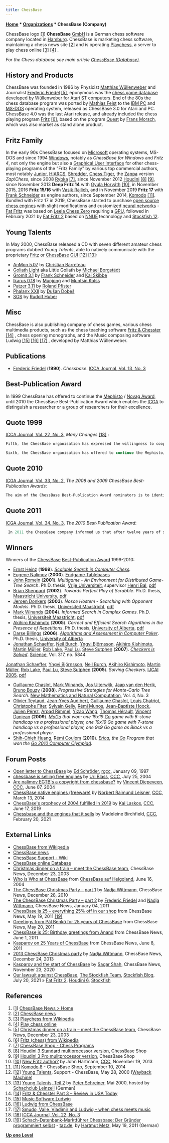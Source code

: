 ```yaml
---
title: ChessBase
---
```

**[Home](Home "Home") * [Organizations](Organizations "Organizations") * ChessBase (Company)**

[](http://www.chessbase.com/Home) ChessBase logo <a id="cite-note-1" href="#cite-ref-1">[1]</a>
**ChessBase** [GmbH](https://en.wikipedia.org/wiki/Gesellschaft_mit_beschr%C3%A4nkter_Haftung) is a German chess software company located in [Hamburg](https://en.wikipedia.org/wiki/Hamburg). ChessBase is marketing chess software, maintaining a chess news site <a id="cite-note-2" href="#cite-ref-2">[2]</a> and is operating [Playchess](index.php?title=Playchess&action=edit&redlink=1 "Playchess (page does not exist)"), a server to play chess online <a id="cite-note-3" href="#cite-ref-3">[3]</a> <a id="cite-note-4" href="#cite-ref-4">[4]</a> .

*For the Chess database see main article [ChessBase (Database)](</ChessBase_(Database)> "ChessBase (Database)").*

## History and Products

ChessBase was founded in 1986 by Physicist [Matthias Wüllenweber](Matthias_W%C3%BCllenweber "Matthias Wüllenweber") and Journalist [Frederic Friedel](Frederic_Friedel "Frederic Friedel") <a id="cite-note-5" href="#cite-ref-5">[5]</a>, eponymous was the [chess game database](</ChessBase_(Database)> "ChessBase (Database)") developed by Wüllenweber for [Atari ST](Atari_ST "Atari ST") computers. End of the 80s the chess database program was ported by [Mathias Feist](Mathias_Feist "Mathias Feist") to the [IBM PC](IBM_PC "IBM PC") and [MS-DOS](MS-DOS "MS-DOS") operating system, released as ChessBase 3.0 for Atari and PC. ChessBase 4.0 was the last Atari release, and already included the chess playing program [Fritz](Fritz "Fritz") <a id="cite-note-6" href="#cite-ref-6">[6]</a>, based on the program [Quest](Quest "Quest") by [Frans Morsch](Frans_Morsch "Frans Morsch"), which was also market as stand alone product.

## Fritz Family

In the early 90s ChessBase focused on [Microsoft](Microsoft "Microsoft") operating systems, MS-DOS and since 1994 [Windows](Windows "Windows"), notably as *ChessBase for Windows* and *Fritz 4*, not only the engine but also a [Graphical User Interface](GUI "GUI") for other chess-playing programs of the "Fritz Family" by various top commercial authors, most notably [Junior](Junior "Junior"), [HIARCS](HIARCS "HIARCS"), [Shredder](Shredder "Shredder"), [Chess Tiger](Chess_Tiger "Chess Tiger"), the [Zappa](Zappa "Zappa") version *Zap!Chess*, since 2008 [Rybka](Rybka "Rybka") <a id="cite-note-7" href="#cite-ref-7">[7]</a>, since November 2012 [Houdini](Houdini "Houdini") <a id="cite-note-8" href="#cite-ref-8">[8]</a> <a id="cite-note-9" href="#cite-ref-9">[9]</a>, since November 2013 **Deep Fritz 14** with [Gyula Horváth](Gyula_Horv%C3%A1th "Gyula Horváth") <a id="cite-note-10" href="#cite-ref-10">[10]</a>, in November 2015, 2016 **Fritz 15/16** with [Vasik Rajlich](Vasik_Rajlich "Vasik Rajlich"), and in November 2019 **Fritz 17** with [Frank Schneider](Frank_Schneider "Frank Schneider") as engine authors, since September 2014, [Komodo](Komodo "Komodo") <a id="cite-note-11" href="#cite-ref-11">[11]</a>.
Bundled with Fritz 17 in 2019, ChessBase started to purchase [open source chess engines](Category:Open_Source "Category:Open Source") with slight modifications and customized [neural networks](Neural_Networks "Neural Networks") - [Fat Fritz](Fat_Fritz "Fat Fritz") was based on [Leela Chess Zero](Leela_Chess_Zero "Leela Chess Zero") requiring a [GPU](GPU "GPU"), followed in February 2021 by [Fat Fritz 2](Fat_Fritz#Fat_Fritz_2 "Fat Fritz") based on [NNUE](NNUE "NNUE") technology and [Stockfish 12](Stockfish_NNUE "Stockfish NNUE").

## Young Talents

In May 2000, ChessBase released a CD with seven different amateur chess programs dubbed *Young Talents*, able to natively communicate with the proprietary [Fritz](Fritz#FritzGUI "Fritz") or [ChessBase](</ChessBase_(Database)#GUI> "ChessBase (Database)") [GUI](GUI "GUI") <a id="cite-note-12" href="#cite-ref-12">[12]</a> <a id="cite-note-13" href="#cite-ref-13">[13]</a>:

- [AnMon 5.07](AnMon "AnMon") by [Christian Barreteau](Christian_Barreteau "Christian Barreteau")
- [Goliath Light](Goliath "Goliath") aka Little Goliath by [Michael Borgstädt](Michael_Borgst%C3%A4dt "Michael Borgstädt")
- [Gromit 3.1](Gromit "Gromit") by [Frank Schneider](Frank_Schneider "Frank Schneider") and [Kai Skibbe](Kai_Skibbe "Kai Skibbe")
- [Ikarus 0.18](Ikarus "Ikarus") by [Munjong](Munjong_Kolss "Munjong Kolss") and [Muntsin Kolss](Muntsin_Kolss "Muntsin Kolss")
- [Patzer 3.11](Patzer "Patzer") by [Roland Pfister](Roland_Pfister "Roland Pfister")
- [Phalanx XXII](Phalanx "Phalanx") by [Dušan Dobeš](Du%C5%A1an_Dobe%C5%A1 "Dušan Dobeš")
- [SOS](SOS "SOS") by [Rudolf Huber](Rudolf_Huber "Rudolf Huber")

## Misc

ChessBase is also publishing company of chess games, various chess multimedia products, such as the chess teaching software [Fritz & Chesster](https://en.wikipedia.org/wiki/Fritz_%28chess%29#Fritz_and_Chesster) <a id="cite-note-14" href="#cite-ref-14">[14]</a> , chess opening monographs, and the Music composing software Ludwig <a id="cite-note-15" href="#cite-ref-15">[15]</a> <a id="cite-note-16" href="#cite-ref-16">[16]</a> <a id="cite-note-17" href="#cite-ref-17">[17]</a> , developed by Matthias Wüllenweber.

## Publications

- [Frederic Friedel](Frederic_Friedel "Frederic Friedel") (**1990**). *Chessbase*. [ICCA Journal, Vol. 13, No. 3](ICGA_Journal#13_3 "ICGA Journal")

## Best-Publication Award

In 1999 ChessBase has offered to continue the [Mephisto](Hegener_%26_Glaser#MephistoAward "Hegener & Glaser") / [Novag Award](Novag#NovagAward "Novag"), until 2010 the ChessBase Best-Publication Award which enables the [ICGA](ICGA "ICGA") to distinguish a researcher or a group of researchers for their excellence.

## Quote 1999

[ICCA Journal, Vol. 22, No. 3](ICGA_Journal#22_3 "ICGA Journal"), *Many Changes* <a id="cite-note-18" href="#cite-ref-18">[18]</a> :

```C++
Fifth, the ChessBase organisation has expressed the willingness to cooperate more closely with the [ICCA](ICCA "ICCA"). In addition to their articles (see the article by [Frederic Friedel](Frederic_Friedel "Frederic Friedel") and also the Correspondence section), they have contributed a CD ROM for our readership containing opinions bridging the gap between human Grandmasters and top programs.

```

```C++
Sixth, the ChessBase organisation has offered to continue the Mephisto/Novag Award. For 1999 we will again have an Award, of course now called the ChessBase Best-Publication Award, which enables the ICCA to distinguish a researcher or a group of researchers for their excellence. 

```

## Quote 2010

[ICGA Journal, Vol. 33, No. 2](ICGA_Journal#33_2 "ICGA Journal"), *The 2008 and 2009 ChessBase Best-Publication Awards*:

```C++
The aim of the ChessBase Best-Publication Award nominators is to identify the author(s) whose work has made the biggest contribution to computer games in the years 2008 and 2009. The selection committee consisted of [Bruno Bouzy](Bruno_Bouzy "Bruno Bouzy"), [Ivan Bratko](Ivan_Bratko "Ivan Bratko"), [I-Chen Wu](I-Chen_Wu "I-Chen Wu"), [Shun-Chin Hsu](Shun-Chin_Hsu "Shun-Chin Hsu"), [Paolo Ciancarini](Paolo_Ciancarini "Paolo Ciancarini"), [Reijer Grimbergen](Reijer_Grimbergen "Reijer Grimbergen"), [Dap Hartmann](Dap_Hartmann "Dap Hartmann"), [Jaap van den Herik](Jaap_van_den_Herik "Jaap van den Herik"), [Ulf Lorenz](Ulf_Lorenz "Ulf Lorenz"), and [Jonathan Schaeffer](Jonathan_Schaeffer "Jonathan Schaeffer"). The secretary of the committee was [Prof.dr. A. Plaat](Aske_Plaat "Aske Plaat"). After the nominations were determined for the 2008 and 2009 award, the members Bruno Bouzy and Jaap van den Herik (for 2008) and Jaap van den Herik and Shun-Chin Hsu (for 2009) withdrew from the committee, since they were included in a nomination. 

```

## Quote 2011

[ICGA Journal, Vol. 34, No. 3](ICGA_Journal#34_3 "ICGA Journal"), *The 2010 Best-Publication Award*:

```C++
 In 2011 the ChessBase company informed us that after twelve years of sponsorship they believed that it was time to stop with the ChessBase Best-Publication award. Although we regret their decision we would like to express the ICGA's gratitude towards the generous sponsorship of twelve consecutive years. Thank you, Matthias Wüllenweber and Frederic Friedel, you did an excellent job for our community and for its dedicated members by offering the best researchers among them a platform where their performance was recognized. 

```

## Winners

Winners of the [ChessBase](ChessBase#BestPublicationAward "ChessBase") [Best-Publication Award](Template:ChessBase_Best-Publication_Award "Template:ChessBase Best-Publication Award") 1999-2010:

- [Ernst Heinz](Ernst_A._Heinz "Ernst A. Heinz") (**1999**). *[Scalable Search in Computer Chess](http://people.csail.mit.edu/heinz/node1.html#scale-cchess).*
- [Eugene Nalimov](Eugene_Nalimov "Eugene Nalimov") (**2000**). [Endgame Tablebases](Nalimov_Tablebases "Nalimov Tablebases")
- [John Romein](John_Romein "John Romein") (**2001**). *Multigame - An Environment for Distributed Game-Tree Search*. Ph.D. thesis, [Vrije Universiteit](https://en.wikipedia.org/wiki/Vrije_Universiteit), supervisor [Henri Bal](Henri_Bal "Henri Bal"), [pdf](http://dare.ubvu.vu.nl/bitstream/1871/11305/1/5429.pdf)
- [Brian Sheppard](Brian_Sheppard "Brian Sheppard") (**2002**). *Towards Perfect Play of Scrabble*. Ph.D. thesis, [Maastricht University](Maastricht_University "Maastricht University"), [pdf](http://arno.unimaas.nl/show.cgi?fid=7134)
- [Jeroen Donkers](Jeroen_Donkers "Jeroen Donkers") (**2003**). *Nosce Hostem - Searching with Opponent Models*. Ph.D. thesis, [Universiteit Maastricht](Maastricht_University "Maastricht University"), [pdf](http://www.fdg.unimaas.nl/educ/donkers/pubs/..%5Cpdf%5Cnoscehostem.pdf)
- [Mark Winands](Mark_Winands "Mark Winands") (**2004**). *Informed Search in Complex Games*. Ph.D. thesis, [Universiteit Maastricht](Maastricht_University "Maastricht University"), [pdf](http://www.personeel.unimaas.nl/m-winands/documents/informed_search.pdf)
- [Akihiro Kishimoto](Akihiro_Kishimoto "Akihiro Kishimoto") (**2005**). *Correct and Efficient Search Algorithms in the Presence of Repetitions*. Ph.D. thesis, [University of Alberta](University_of_Alberta "University of Alberta"), [pdf](http://www.is.titech.ac.jp/%7Ekishi/pdf_file/kishi_phd_thesis.pdf)
- [Darse Billings](Darse_Billings "Darse Billings") (**2006**). *[Algorithms and Assessment in Computer Poker](http://webdocs.cs.ualberta.ca/%7Edarse/Papers/billings-phd.html)*. Ph.D. thesis, [University of Alberta](University_of_Alberta "University of Alberta")
- [Jonathan Schaeffer](Jonathan_Schaeffer "Jonathan Schaeffer"), [Neil Burch](index.php?title=Neil_Burch&action=edit&redlink=1 "Neil Burch (page does not exist)"), [Yngvi Björnsson](Yngvi_Bj%C3%B6rnsson "Yngvi Björnsson"), [Akihiro Kishimoto](Akihiro_Kishimoto "Akihiro Kishimoto"), [Martin Müller](Martin_M%C3%BCller "Martin Müller"), [Rob Lake](index.php?title=Rob_Lake&action=edit&redlink=1 "Rob Lake (page does not exist)"), [Paul Lu](Paul_Lu "Paul Lu"), [Steve Sutphen](index.php?title=Steve_Sutphen&action=edit&redlink=1 "Steve Sutphen (page does not exist)") (**2007**). *[Checkers is Solved](http://www.sciencemag.org/content/317/5844/1518.abstract)*. [Science](https://en.wikipedia.org/wiki/Science_%28journal%29), Vol. 317, no. 5844

[Jonathan Schaeffer](Jonathan_Schaeffer "Jonathan Schaeffer"), [Yngvi Björnsson](Yngvi_Bj%C3%B6rnsson "Yngvi Björnsson"), [Neil Burch](index.php?title=Neil_Burch&action=edit&redlink=1 "Neil Burch (page does not exist)"), [Akihiro Kishimoto](Akihiro_Kishimoto "Akihiro Kishimoto"), [Martin Müller](Martin_M%C3%BCller "Martin Müller"), [Rob Lake](index.php?title=Rob_Lake&action=edit&redlink=1 "Rob Lake (page does not exist)"), [Paul Lu](Paul_Lu "Paul Lu"), [Steve Sutphen](index.php?title=Steve_Sutphen&action=edit&redlink=1 "Steve Sutphen (page does not exist)") (**2005**). *Solving Checkers*. [IJCAI 2005](Conferences#IJCAI2005 "Conferences"), [pdf](http://www.ru.is/faculty/yngvi/pdf/SchaefferBBKMLLS05.pdf)

- [Guillaume Chaslot](Guillaume_Chaslot "Guillaume Chaslot"), [Mark Winands](Mark_Winands "Mark Winands"), [Jos Uiterwijk](Jos_Uiterwijk "Jos Uiterwijk"), [Jaap van den Herik](Jaap_van_den_Herik "Jaap van den Herik"), [Bruno Bouzy](Bruno_Bouzy "Bruno Bouzy") (**2008**). *Progressive Strategies for Monte-Carlo Tree Search*. [New Mathematics and Natural Computation](http://www.worldscinet.com/nmnc/nmnc.shtml), Vol. 4, No. 3
- [Olivier Teytaud](Olivier_Teytaud "Olivier Teytaud"), [Jean-Yves Audibert](Jean-Yves_Audibert "Jean-Yves Audibert"), [Guillaume Chaslot](Guillaume_Chaslot "Guillaume Chaslot"), [Louis Chatriot](index.php?title=Louis_Chatriot&action=edit&redlink=1 "Louis Chatriot (page does not exist)"), [Christophe Fiter](index.php?title=Christophe_Fiter&action=edit&redlink=1 "Christophe Fiter (page does not exist)"), [Sylvain Gelly](Sylvain_Gelly "Sylvain Gelly"), [Rémi Munos](R%C3%A9mi_Munos "Rémi Munos"), [Jean-Baptiste Hoock](Jean-Baptiste_Hoock "Jean-Baptiste Hoock"), [Julien Pérez](index.php?title=Julien_P%C3%A9rez&action=edit&redlink=1 "Julien Pérez (page does not exist)"), [Arpad Rimmel](index.php?title=Arpad_Rimmel&action=edit&redlink=1 "Arpad Rimmel (page does not exist)"), [Yizao Wang](Yizao_Wang "Yizao Wang"), [Thomas Hérault](index.php?title=Thomas_H%C3%A9rault&action=edit&redlink=1 "Thomas Hérault (page does not exist)"), [Vincent Danjean](index.php?title=Vincent_Danjean&action=edit&redlink=1 "Vincent Danjean (page does not exist)") (**2009**). *[MoGo](https://www.game-ai-forum.org/icga-tournament/program.php?id=515) that won: one 19x19 [Go](Go "Go") game with 6-stone handicap vs a professional player, one 19x19 Go game with 7-stone handicap vs a professional player, one 9x9 Go game as Black vs a professional player*.
- [Shih-Chieh Huang](Shih-Chieh_Huang "Shih-Chieh Huang"), [Rémi Coulom](R%C3%A9mi_Coulom "Rémi Coulom") (**2010**). *[Erica](https://www.game-ai-forum.org/icga-tournament/program.php?id=530), the [Go](Go "Go") Program that won the [Go 2010 Computer Olympiad](15th_Computer_Olympiad#Go "15th Computer Olympiad")*.

## Forum Posts

- [Open letter to ChessBase](https://groups.google.com/d/msg/rec.games.chess.computer/baCTtjjm0cs/m22XLVBDfGUJ) by [Ed Schröder](Ed_Schroder "Ed Schroder"), [rgcc](Computer_Chess_Forums "Computer Chess Forums"), January 09, 1997
- [chessbase is selling free engines](https://www.stmintz.com/ccc/index.php?id=378815) by [Uri Blass](Uri_Blass "Uri Blass"), [CCC](CCC "CCC"), July 25, 2004
- [Are nalimov EGTB's a copyright from chessbase?](https://www.stmintz.com/ccc/index.php?id=369294) by [Vincent Diepeveen](Vincent_Diepeveen "Vincent Diepeveen"), [CCC](CCC "CCC"), June 07, 2004
- [ChessBase native engines (freeware)](http://www.talkchess.com/forum3/viewtopic.php?f=2&t=51588) by [Norbert Raimund Leisner](Norbert_Raimund_Leisner "Norbert Raimund Leisner"), [CCC](CCC "CCC"), March 13, 2014
- [ChessBase's prophecy of 2004 fulfilled in 2019](http://www.talkchess.com/forum3/viewtopic.php?f=2&t=71025) by [Kai Laskos](Kai_Laskos "Kai Laskos"), [CCC](CCC "CCC"), June 17, 2019
- [Chessbase and the engines that it sells](http://www.talkchess.com/forum3/viewtopic.php?f=2&t=76649) by Madeleine Birchfield, [CCC](CCC "CCC"), February 20, 2021

## External Links

- [ChessBase from Wikipedia](https://en.wikipedia.org/wiki/Chessbase)
- [ChessBase news](https://www.chessbase.com/)
- [ChessBase Support - Wiki](https://en.chessbase.com/support-kb/)
- [ChessBase online Database](https://database.chessbase.com/?lang=en)
- [Christmas dinner on a train – meet the ChessBase team](https://en.chessbase.com/post/christmas-dinner-on-a-train-meet-the-chebase-team), ChessBase News, December 23, 2003
- [Who is Who at ChessBase](https://de.chessbase.com/portals/3/files/2004/ausflug/gruppemitnamen.jpg) from [ChessBase auf Helgoland](http://de.chessbase.com/post/chebase-auf-helgoland), June 16, 2004
- [The ChessBase Christmas Party – part 1](https://en.chessbase.com/post/the-chebase-christmas-party-part-1) by [Nadja Wittmann](http://en.chessbase.com/author/nadja-wittmann), ChessBase News, December 28, 2010
- [The ChessBase Christmas Party – part 2](https://en.chessbase.com/post/the-chebase-christmas-party-part-2) by [Frederic Friedel](Frederic_Friedel "Frederic Friedel") and [Nadja Wittmann](http://en.chessbase.com/author/nadja-wittmann), ChessBase News, January 04, 2011
- [ChessBase is 25 – everything 25% off in our shop](https://en.chessbase.com/post/chebase-is-25-everything-25-off-in-our-shop) from ChessBase News, May 19, 2011 <a id="cite-note-19" href="#cite-ref-19">[19]</a>
- [Greetings from Pál Benkö for 25 years of ChessBase](https://en.chessbase.com/post/greetings-from-pl-benk-for-25-years-of-chebase) from ChessBase News, May 20, 2011
- [ChessBase is 25: Birthday greetings from Anand](https://en.chessbase.com/post/chebase-is-25-birthday-greetings-from-anand) from ChessBase News, June 1, 2011
- [Kasparov on 25 Years of ChessBase](https://en.chessbase.com/post/kasparov-on-25-years-of-chebase) from ChessBase News, June 8, 2011
- [2013 ChessBase Christmas party](https://en.chessbase.com/post/2013-chessbase-christmas-party) by [Nadja Wittmann](http://en.chessbase.com/author/nadja-wittmann), ChessBase News, December 24, 2013
- [Kasparov and the start of ChessBase](https://en.chessbase.com/post/kasparov-and-the-start-of-chessbase) by [Sagar Shah](https://en.chessbase.com/author/sagar-shah), ChessBase News, November 23, 2020
- [Our lawsuit against ChessBase](https://stockfishchess.org/blog/2021/our-lawsuit-against-chessbase/), [The Stockfish Team](Stockfish "Stockfish"), [Stockfish Blog](Computer_Chess_Forums "Computer Chess Forums"), July 20, 2021 » [Fat Fritz 2](Fat_Fritz#Fat_Fritz_2 "Fat Fritz"), [Houdini 6](Houdini#Stockfish "Houdini"), [Stockfish](Stockfish "Stockfish")

## References

1. <a id="cite-ref-1" href="#cite-note-1">[1]</a> [ChessBase News > Home](http://www.chessbase.com/Home)
1. <a id="cite-ref-2" href="#cite-note-2">[2]</a> [ChessBase news](http://www.chessbase.com/)
1. <a id="cite-ref-3" href="#cite-note-3">[3]</a> [Playchess from Wikipedia](https://en.wikipedia.org/wiki/Playchess)
1. <a id="cite-ref-4" href="#cite-note-4">[4]</a> [Play chess online](http://www.playchess.com/)
1. <a id="cite-ref-5" href="#cite-note-5">[5]</a> [Christmas dinner on a train – meet the ChessBase team](http://en.chessbase.com/home/TabId/211/PostId/4001376), ChessBase News, December 23, 2003
1. <a id="cite-ref-6" href="#cite-note-6">[6]</a> [Fritz (chess) from Wikipedia](https://en.wikipedia.org/wiki/Fritz_%28chess%29)
1. <a id="cite-ref-7" href="#cite-note-7">[7]</a> [ChessBase Shop - Chess Programs](http://chessbase-shop.com/en/categories/39)
1. <a id="cite-ref-8" href="#cite-note-8">[8]</a> [Houdini 3 Standard multiprocessor version](http://chessbase-shop.com/en/products/houdini_3_standard_multiprocessor_version), ChessBase Shop
1. <a id="cite-ref-9" href="#cite-note-9">[9]</a> [Houdini 3 Pro mulitprocessor version](http://chessbase-shop.com/en/products/houdini_3_pro_multiprocessor_version), ChessBase Shop
1. <a id="cite-ref-10" href="#cite-note-10">[10]</a> [New Fritz author?](http://www.talkchess.com/forum/viewtopic.php?t=50149) by John Hartmann, [CCC](CCC "CCC"), November 19, 2013
1. <a id="cite-ref-11" href="#cite-note-11">[11]</a> [Komodo 8](http://shop.chessbase.com/en/products/komodo_chess_8) - ChessBase Shop, September 10, 2014
1. <a id="cite-ref-12" href="#cite-note-12">[12]</a> [Young Talents](https://web.archive.org/web/20030225014243/http://www.chessbase.com/support/support.asp?pid=100), Support - ChessBase, May 28, 2000 ([Wayback Machine](https://en.wikipedia.org/wiki/Wayback_Machine))
1. <a id="cite-ref-13" href="#cite-note-13">[13]</a> [Young Talents, Teil 2](http://scleinzell.schachvereine.de/p_spielprogramme/youngtal_b.shtml) by [Peter Schreiner](Peter_Schreiner "Peter Schreiner"), Mai 2000, hosted by [Schachclub Leinzell](http://scleinzell.schachvereine.de/home/news.shtml) (German)
1. <a id="cite-ref-14" href="#cite-note-14">[14]</a> [Fritz & Chesster Part 3 – Review in USA Today](http://www.chessbase.com/newsdetail.asp?newsid=3640)
1. <a id="cite-ref-15" href="#cite-note-15">[15]</a> [Music Software Ludwig](http://www.komponieren.de/)
1. <a id="cite-ref-16" href="#cite-note-16">[16]</a> [Ludwig from ChessBase](http://chessbase-shop.com/en/categories/57)
1. <a id="cite-ref-17" href="#cite-note-17">[17]</a> [Smudo, Vaile, Vladimir and Ludwig – when chess meets music](http://en.chessbase.com/home/TabId/211/PostId/4004001)
1. <a id="cite-ref-18" href="#cite-note-18">[18]</a> [ICCA Journal, Vol. 22, No. 3](ICGA_Journal#22_3 "ICGA Journal")
1. <a id="cite-ref-19" href="#cite-note-19">[19]</a> [Schach-Datenbank-Marktführer Chessbase: Der Gründer programmiert selbst](http://www.taz.de/1/sport/artikel/1/der-gruender-programmiert-selbst/) - [taz.de](https://en.wikipedia.org/wiki/Die_Tageszeitung), by [Hartmut Metz](http://www.scr-kuppenheim.de/meko/index.html), May 19, 2011 (German)

**[Up one Level](Organizations "Organizations")**

